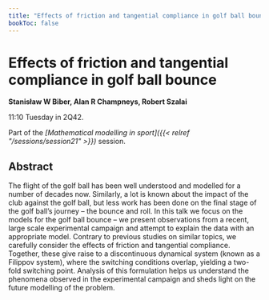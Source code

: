 ```yaml
---
title: "Effects of friction and tangential compliance in golf ball bounce"
bookToc: false
---
```


# Effects of friction and tangential compliance in golf ball bounce

**Stanisław W Biber, Alan R Champneys, Robert Szalai**

11:10 Tuesday in 2Q42.

Part of the *[Mathematical modelling in sport]({{< relref "/sessions/session21" >}})* session.

## Abstract

The flight of the golf ball has been well understood and modelled for a number of decades now. Similarly, a lot is known about the impact of the club against the golf ball, but less work has been done on the final stage of the golf ball’s journey – the bounce and roll.
In this talk we focus on the models for the golf ball bounce – we present observations from a recent, large scale experimental campaign and attempt to explain the data with an appropriate model. Contrary to previous studies on similar topics, we carefully consider the effects of friction and tangential compliance. Together, these give raise to a discontinuous dynamical system (known as a Filippov system), where the switching conditions overlap, yielding a two-fold switching point. Analysis of this formulation helps us understand the phenomena observed in the experimental campaign and sheds light on the future modelling of the problem.


